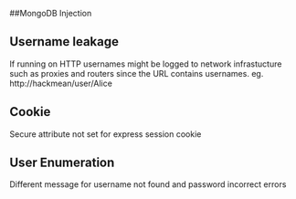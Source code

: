 ##MongoDB Injection

## Username leakage
If running on HTTP usernames might be logged to network infrastucture such as proxies and routers since the URL contains usernames. eg. http://hackmean/user/Alice

## Cookie
Secure attribute not set for express session cookie

## User Enumeration
Different message for username not found and password incorrect errors